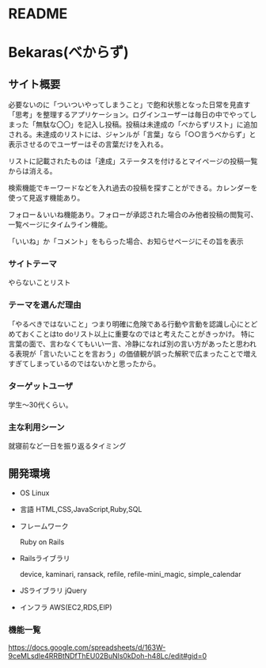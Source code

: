 # README

# Bekaras(べからず)

## サイト概要
必要ないのに「ついついやってしまうこと」で飽和状態となった日常を見直す「思考」を整理するアプリケーション。ログインユーザーは毎日の中でやってしまった「無駄な〇〇」を記入し投稿。投稿は未達成の「べからずリスト」に追加される。未達成のリストには、ジャンルが「言葉」なら「○○言うべからず」と表示させるのでユーザーはその言葉だけを入れる。

リストに記載されたものは「達成」ステータスを付けるとマイページの投稿一覧からは消える。

検索機能でキーワードなどを入れ過去の投稿を探すことができる。カレンダーを使って見返す機能あり。

フォロー＆いいね機能あり。フォローが承認された場合のみ他者投稿の閲覧可、一覧ページにタイムライン機能。

「いいね」か「コメント」をもらった場合、お知らせページにその旨を表示

### サイトテーマ
やらないことリスト

### テーマを選んだ理由
「やるべきではないこと」つまり明確に危険である行動や言動を認識し心にとどめておくことはto doリスト以上に重要なのではと考えたことがきっかけ。
特に言葉の面で、言わなくてもいい一言、冷静になれば別の言い方があったと思われる表現が「言いたいことを言おう」の価値観が誤った解釈で広まったことで増えすぎてしまっているのではないかと思ったから。

### ターゲットユーザ
学生～30代くらい。


### 主な利用シーン
就寝前など一日を振り返るタイミング

## 開発環境

- OS
     Linux
 - 言語
     HTML,CSS,JavaScript,Ruby,SQL

 - フレームワーク
             
    Ruby on Rails
                       
 - Railsライブラリ
     
     device, kaminari, ransack, refile, refile-mini_magic, simple_calendar         
 - JSライブラリ
      jQuery
  - インフラ
      AWS(EC2,RDS,EIP)


### 機能一覧
https://docs.google.com/spreadsheets/d/163W-9ceMLsdle4RRBtNDfThEU02BuNls0kDoh-h48Lc/edit#gid=0


